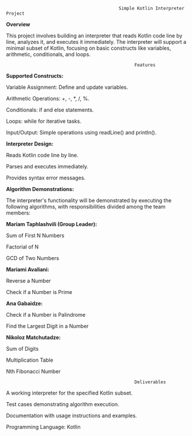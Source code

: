                                                Simple Kotlin Interpreter Project
**Overview**

This project involves building an interpreter that reads Kotlin code line by line, analyzes it, and executes it immediately. The interpreter will support a minimal subset of Kotlin, focusing on basic constructs like variables, arithmetic, conditionals, and loops.

                                                     Features
**Supported Constructs:**

Variable Assignment: Define and update variables.

Arithmetic Operations: +, -, *, /, %.

Conditionals: if and else statements.

Loops: while for iterative tasks.

Input/Output: Simple operations using readLine() and println().

**Interpreter Design:**

Reads Kotlin code line by line.

Parses and executes immediately.

Provides syntax error messages.

**Algorithm Demonstrations:**

The interpreter's functionality will be demonstrated by executing the following algorithms, with responsibilities divided among the team members:

**Mariam Taphlashvili (Group Leader):**

Sum of First N Numbers

Factorial of N

GCD of Two Numbers

**Mariami Avaliani:**

Reverse a Number

Check if a Number is Prime

**Ana Gabaidze:**

Check if a Number is Palindrome

Find the Largest Digit in a Number

**Nikoloz Matchutadze:**

Sum of Digits

Multiplication Table

Nth Fibonacci Number

                                                     Deliverables

A working interpreter for the specified Kotlin subset.

Test cases demonstrating algorithm execution.

Documentation with usage instructions and examples.

Programming Language: Kotlin
